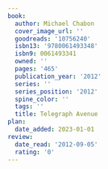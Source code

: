 ```yaml
---
book:
  author: Michael Chabon
  cover_image_url: ''
  goodreads: '10756240'
  isbn13: '9780061493348'
  isbn9: 0061493341
  owned: ''
  pages: '465'
  publication_year: '2012'
  series: ''
  series_position: '2012'
  spine_color: ''
  tags: ''
  title: Telegraph Avenue
plan:
  date_added: 2023-01-01
review:
  date_read: '2012-09-05'
  rating: '0'
---
```

